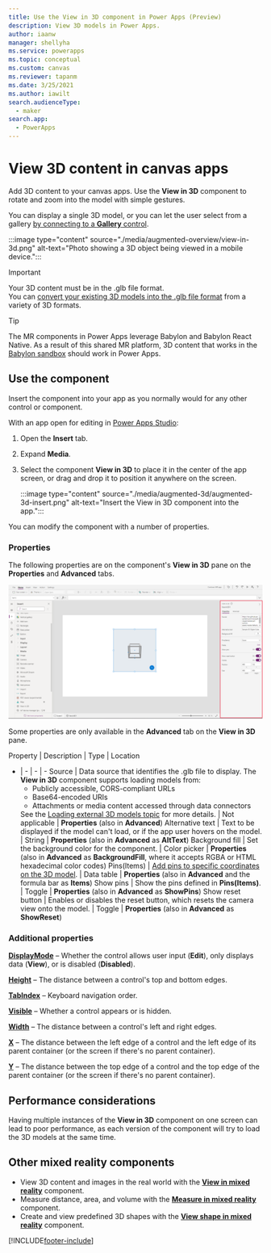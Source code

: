 ```yaml
---
title: Use the View in 3D component in Power Apps (Preview)
description: View 3D models in Power Apps.
author: iaanw
manager: shellyha
ms.service: powerapps
ms.topic: conceptual
ms.custom: canvas
ms.reviewer: tapanm
ms.date: 3/25/2021
ms.author: iawilt
search.audienceType: 
  - maker
search.app: 
  - PowerApps
---
```


# View 3D content in canvas apps

Add 3D content to your canvas apps. Use the **View in 3D** component to rotate and zoom into the model with simple gestures.

You can display a single 3D model, or you can let the user select from a gallery [by connecting to a **Gallery** control](#define-where-the-3d-content-is-stored).

:::image type="content" source="./media/augmented-overview/view-in-3d.png" alt-text="Photo showing a 3D object being viewed in a mobile device.":::


> [!IMPORTANT]
> Your 3D content must be in the .glb file format.  
> You can [convert your existing 3D models into the .glb file format](/dynamics365/mixed-reality/guides/3d-content-guidelines/) from a variety of 3D formats.

> [!TIP]
> The MR components in Power Apps leverage Babylon and Babylon React Native. As a result of this shared MR platform, 3D content that works in the [Babylon sandbox](https://sandbox.babylonjs.com/) should work in Power Apps. 


## Use the component

Insert the component into your app as you normally would for any other control or component.

With an app open for editing in [Power Apps Studio](https://create.powerapps.com):

1. Open the **Insert** tab.
2. Expand **Media**.
3. Select the component **View in 3D** to place it in the center of the app screen, or drag and drop it to position it anywhere on the screen.


    :::image type="content" source="./media/augmented-3d/augmented-3d-insert.png" alt-text="Insert the View in 3D component into the app.":::


You can modify the component with a number of properties.

### Properties

The following properties are on the component's **View in 3D** pane on the **Properties** and **Advanced** tabs.

<fix>![Properties on the component's View in 3D pane](./media/augmented-3d/augmented-3d-viewer-controls.png "Properties on the component's View in 3D pane")

Some properties are only available in the **Advanced** tab on the **View in 3D** pane.

Property | Description | Type | Location
- | - | - | -
Source | Data source that identifies the .glb file to display. The **View in 3D** component supports loading models from:<br/><ul><li>Publicly accessible, CORS-compliant URLs</li><li>Base64-encoded URIs</li><li>Attachments or media content accessed through data connectors</li></ul>See the [Loading external 3D models topic](mixed-reality-component-view-3d-store.md) for more details. | Not applicable | **Properties** (also in **Advanced**)
Alternative text | Text to be displayed if the model can't load, or if the app user hovers on the model. | String | **Properties** (also in **Advanced** as **AltText**)
Background fill | Set the background color for the component. | Color picker | **Properties** (also in **Advanced** as **BackgroundFill**, where it accepts RGBA or HTML hexadecimal color codes)
Pins(Items) | [Add pins to specific coordinates on the 3D model](mixed-reality-add-pins-3d-model.md). | Data table | **Properties** (also in **Advanced** and the formula bar as **Items**)
Show pins | Show the pins defined in **Pins(Items)**. | Toggle | **Properties** (also in **Advanced** as **ShowPins**)
Show reset button | Enables or disables the reset button, which resets the camera view onto the model. | Toggle | **Properties** (also in **Advanced** as **ShowReset**)

### Additional properties

**[DisplayMode](./controls/properties-core.md)** – Whether the control allows user input (**Edit**), only displays data (**View**), or is disabled (**Disabled**).

**[Height](./controls/properties-size-location.md)** – The distance between a control's top and bottom edges.

**[TabIndex](./controls/properties-accessibility.md)** – Keyboard navigation order.

**[Visible](./controls/properties-core.md)** – Whether a control appears or is hidden.

**[Width](./controls/properties-size-location.md)** – The distance between a control's left and right edges.

**[X](./controls/properties-size-location.md)** – The distance between the left edge of a control and the left edge of its parent container (or the screen if there's no parent container).

**[Y](./controls/properties-size-location.md)** – The distance between the top edge of a control and the top edge of the parent container (or the screen if there's no parent container).



## Performance considerations

Having multiple instances of the **View in 3D** component on one screen can lead to poor performance, as each version of the component will try to load the 3D models at the same time. 



## Other mixed reality components

- View 3D content and images in the real world with the **[View in mixed reality](mixed-reality-component-view-mr.md)** component.
- Measure distance, area, and volume with the **[Measure in mixed reality](mixed-reality-component-measure-distance.md)** component.
- Create and view predefined 3D shapes with the **[View shape in mixed reality](mixed-reality-component-view-shape.md)** component.


[!INCLUDE[footer-include](../../includes/footer-banner.md)]